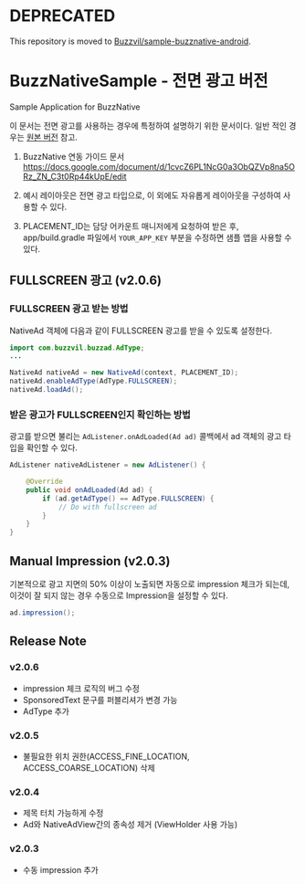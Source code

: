 # DEPRECATED

This repository is moved to [Buzzvil/sample-buzznative-android](https://github.com/Buzzvil/sample-buzznative-android).



# BuzzNativeSample - 전면 광고 버전

Sample Application for BuzzNative

이 문서는 전면 광고를 사용하는 경우에 특정하여 설명하기 위한 문서이다.
일반 적인 경우는 [원본 버전](https://github.com/Buzzvil/BuzzNativeSample/tree/master) 참고.

1. BuzzNative 연동 가이드 문서
https://docs.google.com/document/d/1cvcZ6PL1NcG0a3ObQZVp8na5ORz_ZN_C3t0Rp44kUpE/edit

2. 예시 레이아웃은 전면 광고 타입으로, 이 외에도 자유롭게 레이아웃을 구성하여 사용할 수 있다.

3. PLACEMENT_ID는 담당 어카운트 매니저에게 요청하여 받은 후, app/build.gradle 파일에서 `YOUR_APP_KEY` 부분을 수정하면 샘플 앱을 사용할 수 있다.


## FULLSCREEN 광고 (v2.0.6)
### FULLSCREEN 광고 받는 방법
NativeAd 객체에 다음과 같이 FULLSCREEN 광고를 받을 수 있도록 설정한다.

```java
import com.buzzvil.buzzad.AdType;
...

NativeAd nativeAd = new NativeAd(context, PLACEMENT_ID);
nativeAd.enableAdType(AdType.FULLSCREEN);
nativeAd.loadAd();
```

### 받은 광고가 FULLSCREEN인지 확인하는 방법
광고를 받으면 불리는 `AdListener.onAdLoaded(Ad ad)` 콜백에서 ad 객체의 광고 타입을 확인할 수 있다.

```java
AdListener nativeAdListener = new AdListener() {

    @Override
    public void onAdLoaded(Ad ad) {
        if (ad.getAdType() == AdType.FULLSCREEN) {
            // Do with fullscreen ad
        }
    }
}
```

## Manual Impression (v2.0.3)
기본적으로 광고 지면의 50% 이상이 노출되면 자동으로 impression 체크가 되는데, 이것이 잘 되지 않는 경우 수동으로 Impression을 설정할 수 있다.

```java
ad.impression();
```


## Release Note

### v2.0.6
* impression 체크 로직의 버그 수정
* SponsoredText 문구를 퍼블리셔가 변경 가능
* AdType 추가

### v2.0.5
* 불필요한 위치 권한(ACCESS_FINE_LOCATION, ACCESS_COARSE_LOCATION) 삭제

### v2.0.4
* 제목 터치 가능하게 수정
* Ad와 NativeAdView간의 종속성 제거 (ViewHolder 사용 가능)

### v2.0.3
* 수동 impression 추가
